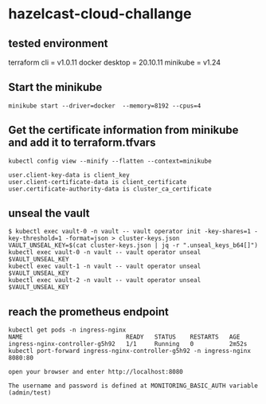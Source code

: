 # hazelcast-cloud-challange

## tested environment

  terraform cli = v1.0.11
  docker desktop = 20.10.11
  minikube = v1.24

## Start the minikube

`minikube start --driver=docker  --memory=8192 --cpus=4`

## Get the certificate information from minikube and add it to terraform.tfvars

    kubectl config view --minify --flatten --context=minikube

    user.client-key-data is client_key
    user.client-certificate-data is client_certificate
    user.certificate-authority-data is cluster_ca_certificate

## unseal the vault

    $ kubectl exec vault-0 -n vault -- vault operator init -key-shares=1 -key-threshold=1 -format=json > cluster-keys.json
    VAULT_UNSEAL_KEY=$(cat cluster-keys.json | jq -r ".unseal_keys_b64[]")
    kubectl exec vault-0 -n vault -- vault operator unseal $VAULT_UNSEAL_KEY
    kubectl exec vault-1 -n vault -- vault operator unseal $VAULT_UNSEAL_KEY
    kubectl exec vault-2 -n vault -- vault operator unseal $VAULT_UNSEAL_KEY

## reach the prometheus endpoint

    kubectl get pods -n ingress-nginx
    NAME                             READY   STATUS    RESTARTS   AGE
    ingress-nginx-controller-g5h92   1/1     Running   0          2m52s
    kubectl port-forward ingress-nginx-controller-g5h92 -n ingress-nginx
    8080:80

    open your browser and enter http://localhost:8080

    The username and password is defined at MONITORING_BASIC_AUTH variable (admin/test)
